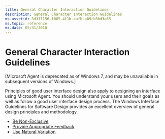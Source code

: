 ```yaml
---
title: General Character Interaction Guidelines
description: General Character Interaction Guidelines
ms.assetid: 3d317156-f085-4f1b-aafb-a89cb8bd3a65
ms.topic: reference
ms.date: 05/31/2018
---
```


# General Character Interaction Guidelines

\[Microsoft Agent is deprecated as of Windows 7, and may be unavailable in subsequent versions of Windows.\]

Principles of good user interface design also apply to designing an interface using Microsoft Agent. You should understand your users and their goals as well as follow a good user interface design process. The Windows Interface Guidelines for Software Design provides an excellent overview of general design principles and methodology.

-   [Be Non-Exclusive](be-non-exclusive.md)
-   [Provide Appropriate Feedback](provide-appropriate-feedback.md)
-   [Use Natural Variation](use-natural-variation.md)

 

 




